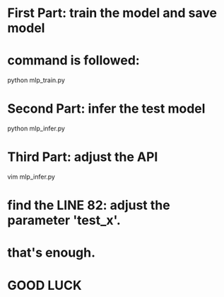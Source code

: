 # First Part: train the model and save model
# command is followed:

python mlp_train.py

# Second Part: infer the test model

python mlp_infer.py

# Third Part: adjust the API

vim mlp_infer.py

# find the LINE 82: adjust the parameter 'test_x'.
# that's enough.
# GOOD LUCK
